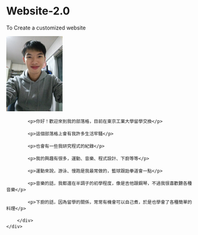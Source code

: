 # Website-2.0
To Create a customized website
<div class="profile-view row">
		<div class="profile-element profile-photo col-md-6 col-sm-12">
			<img class="img-responsive img-circle" src="./res/photo/me.JPG" style="display:inline;height:200px;">
		</div>
		<div class="profile-element profile-intro col-md-6 col-sm-12">
			
			<p>你好！歡迎來到我的部落格，目前在東京工業大學留學交換</p>

			<p>這個部落格上會有我許多生活牢騷</p>

			<p>也會有一些我研究程式的紀錄</p>

			<p>我的興趣有很多，運動、音樂、程式設計、下廚等等</p>

			<p>運動來說，游泳、慢跑是我最常做的，籃球跟跆拳道會一點</p>

			<p>音樂的話，我都還在半調子的初學程度，像是吉他跟鋼琴，不過我很喜歡聽各種音樂</p>

			<p>下廚的話，因為留學的關係，常常有機會可以自己煮，於是也學會了各種簡單的料理</p>

		</div>
	</div>